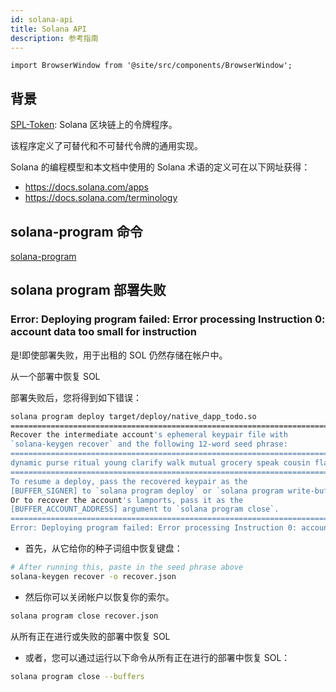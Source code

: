 ```yaml
---
id: solana-api
title: Solana API
description: 参考指南
---
```


```mdx-code-block
import BrowserWindow from '@site/src/components/BrowserWindow';
```

## 背景

[SPL-Token](https://spl.solana.com/token): Solana 区块链上的令牌程序。

该程序定义了可替代和不可替代令牌的通用实现。

Solana 的编程模型和本文档中使用的 Solana 术语的定义可在以下网址获得：

-   https://docs.solana.com/apps
-   https://docs.solana.com/terminology

<!--
注释掉的内容
```mdx-code-block
import useBaseUrl from '@docusaurus/useBaseUrl';
import ThemedImage from '@theme/ThemedImage';

<ThemedImage
  alt="Docusaurus themed image"
  sources={{
    light: useBaseUrl('/img/solana-spl-token.drawio.svg'),
    dark: useBaseUrl('/img/solana-spl-token.drawio.svg'),
  }}
/>
``` -->

## solana-program 命令

[solana-program](https://docs.solana.com/cli/deploy-a-program#closing-program-and-buffer-accounts-and-reclaiming-their-lamports)

## solana program 部署失败

### Error: Deploying program failed: Error processing Instruction 0: account data too small for instruction

是!即使部署失败，用于出租的 SOL 仍然存储在帐户中。

从一个部署中恢复 SOL

部署失败后，您将得到如下错误：

```zsh
solana program deploy target/deploy/native_dapp_todo.so
==============================================================================
Recover the intermediate account's ephemeral keypair file with
`solana-keygen recover` and the following 12-word seed phrase:
==============================================================================
dynamic purse ritual young clarify walk mutual grocery speak cousin flash hole
==============================================================================
To resume a deploy, pass the recovered keypair as the
[BUFFER_SIGNER] to `solana program deploy` or `solana program write-buffer'.
Or to recover the account's lamports, pass it as the
[BUFFER_ACCOUNT_ADDRESS] argument to `solana program close`.
==============================================================================
Error: Deploying program failed: Error processing Instruction 0: account data too small for instruction
```

-   首先，从它给你的种子词组中恢复键盘：

```zsh
# After running this, paste in the seed phrase above
solana-keygen recover -o recover.json
```

-   然后你可以关闭帐户以恢复你的索尔。

```zsh
solana program close recover.json
```

从所有正在进行或失败的部署中恢复 SOL

-   或者，您可以通过运行以下命令从所有正在进行的部署中恢复 SOL：

```zsh
solana program close --buffers
```
